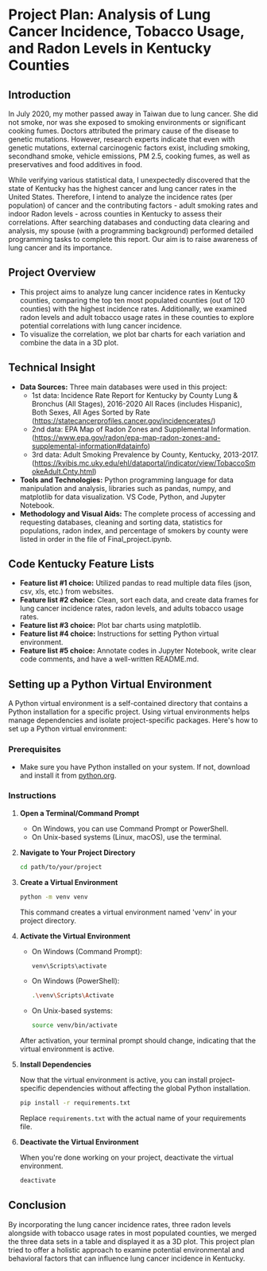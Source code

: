# Project Plan: Analysis of Lung Cancer Incidence, Tobacco Usage, and Radon Levels in Kentucky Counties

## Introduction
In July 2020, my mother passed away in Taiwan due to lung cancer. She did not smoke, nor was she exposed to smoking environments or significant cooking fumes. Doctors attributed the primary cause of the disease to genetic mutations. However, research experts indicate that even with genetic mutations, external carcinogenic factors exist, including smoking, secondhand smoke, vehicle emissions, PM 2.5, cooking fumes, as well as preservatives and food additives in food.

While verifying various statistical data, I unexpectedly discovered that the state of Kentucky has the highest cancer and lung cancer rates in the United States. Therefore, I intend to analyze the incidence rates (per population) of cancer and the contributing factors - adult smoking rates and indoor Radon levels - across counties in Kentucky to assess their correlations. After searching databases and conducting data clearing and analysis, my spouse (with a programming background) performed detailed programming tasks to complete this report. Our aim is to raise awareness of lung cancer and its importance.

## Project Overview
- This project aims to analyze lung cancer incidence rates in Kentucky counties, comparing the top ten most populated counties (out of 120 counties) with the highest incidence rates. Additionally, we examined radon levels and adult tobacco usage rates in these counties to explore potential correlations with lung cancer incidence.
- To visualize the correlation, we plot bar charts for each variation and combine the data in a 3D plot.

## Technical Insight
- **Data Sources:** Three main databases were used in this project:
  - 1st data: Incidence Rate Report for Kentucky by County Lung & Bronchus (All Stages), 2016-2020 All Races (includes Hispanic), Both Sexes, All Ages Sorted by Rate 
    (https://statecancerprofiles.cancer.gov/incidencerates/)
  - 2nd data: EPA Map of Radon Zones and Supplemental Information.(https://www.epa.gov/radon/epa-map-radon-zones-and-supplemental-information#datainfo) 
  - 3rd data: Adult Smoking Prevalence by County, Kentucky, 2013-2017.(https://kyibis.mc.uky.edu/ehl/dataportal/indicator/view/TobaccoSmokeAdult.Cnty.html)
- **Tools and Technologies:** Python programming language for data manipulation and analysis, libraries such as pandas, numpy, and matplotlib for data visualization. VS Code, Python, and Jupyter Notebook.
- **Methodology and Visual Aids:** The complete process of accessing and requesting databases, cleaning and sorting data, statistics for populations, radon index, and percentage of smokers by county were listed in order in the file of Final_project.ipynb.

## Code Kentucky Feature Lists
- **Feature list #1 choice:** Utilized pandas to read multiple data files (json, csv, xls, etc.) from websites.
- **Feature list #2 choice:** Clean, sort each data, and create data frames for lung cancer incidence rates, radon levels, and adults tobacco usage rates.
- **Feature list #3 choice:** Plot bar charts using matplotlib.
- **Feature list #4 choice:** Instructions for setting Python virtual environment.
- **Feature list #5 choice:** Annotate codes in Jupyter Notebook, write clear code comments, and have a well-written README.md.

## Setting up a Python Virtual Environment
A Python virtual environment is a self-contained directory that contains a Python installation for a specific project. Using virtual environments helps manage dependencies and isolate project-specific packages. Here's how to set up a Python virtual environment:

### Prerequisites
- Make sure you have Python installed on your system. If not, download and install it from [python.org](https://www.python.org/).

### Instructions

1. **Open a Terminal/Command Prompt**

    - On Windows, you can use Command Prompt or PowerShell.
    - On Unix-based systems (Linux, macOS), use the terminal.

2. **Navigate to Your Project Directory**

    ```bash
    cd path/to/your/project
    ```

3. **Create a Virtual Environment**

    ```bash
    python -m venv venv
    ```

    This command creates a virtual environment named 'venv' in your project directory.

4. **Activate the Virtual Environment**

    - On Windows (Command Prompt):

        ```bash
        venv\Scripts\activate
        ```

    - On Windows (PowerShell):

        ```bash
        .\venv\Scripts\Activate
        ```

    - On Unix-based systems:

        ```bash
        source venv/bin/activate
        ```

    After activation, your terminal prompt should change, indicating that the virtual environment is active.

5. **Install Dependencies**

    Now that the virtual environment is active, you can install project-specific dependencies without affecting the global Python installation.

    ```bash
    pip install -r requirements.txt
    ```

    Replace `requirements.txt` with the actual name of your requirements file.

6. **Deactivate the Virtual Environment**

    When you're done working on your project, deactivate the virtual environment.

    ```bash
    deactivate
    ```

## Conclusion
By incorporating the lung cancer incidence rates, three radon levels alongside with tobacco usage rates in most populated counties, we merged the three data sets in a table and displayed it as a 3D plot. This project plan tried to offer a holistic approach to examine potential environmental and behavioral factors that can influence lung cancer incidence in Kentucky.

